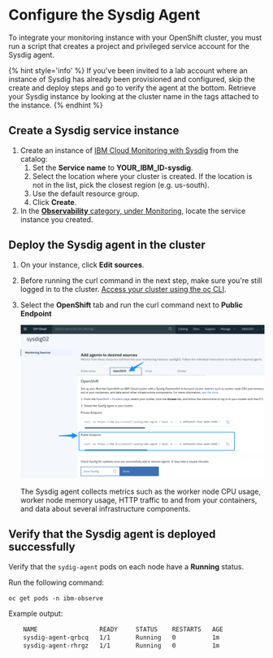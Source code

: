 # Configure the Sysdig Agent

To integrate your monitoring instance with your OpenShift cluster, you must run a script that creates a project and privileged service account for the Sysdig agent.

{% hint style='info' %} If you've been invited to a lab account where an instance of Sysdig has already been provisioned and configured, skip the create and deploy steps and go to verify the agent at the bottom. Retrieve your Sysdig instance by looking at the cluster name in the tags attached to the instance. {% endhint %}

## Create a Sysdig service instance

1. Create an instance of [IBM Cloud Monitoring with Sysdig](https://cloud.ibm.com/observe/monitoring/create) from the catalog:
   1. Set the **Service name** to **YOUR_IBM_ID-sysdig**.
   1. Select the location where your cluster is created. If the location is not in the list, pick the closest region (e.g. us-south).
   1. Use the default resource group.
   1. Click **Create**.
1. In the [**Observability** category, under Monitoring](https://cloud.ibm.com/observe/monitoring), locate the service instance you created.

## Deploy the Sysdig agent in the cluster

1. On your instance, click **Edit sources**.

1. Before running the curl command in the next step, make sure you're still logged in to the cluster. [Access your cluster using the oc CLI](../getting-started/setup_cli#access-your-cluster-using-the-oc-cli). 

1. Select the **OpenShift** tab and run the curl command next to **Public Endpoint**

    ![](../assets/sysdig-install.png)

    The Sysdig agent collects metrics such as the worker node CPU usage, worker node memory usage, HTTP traffic to and from your containers, and data about several infrastructure components.

## Verify that the Sysdig agent is deployed successfully

Verify that the `sydig-agent` pods on each node have a **Running** status.

Run the following command:

```text
oc get pods -n ibm-observe
```

Example output:

```text
    NAME                 READY     STATUS    RESTARTS   AGE
    sysdig-agent-qrbcq   1/1       Running   0          1m
    sysdig-agent-rhrgz   1/1       Running   0          1m
```


